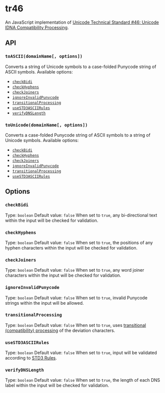 # tr46
An JavaScript implementation of [Unicode Technical Standard #46: Unicode IDNA Compatibility Processing](https://unicode.org/reports/tr46/).
## API
### `toASCII(domainName[, options])`
Converts a string of Unicode symbols to a case-folded Punycode string of ASCII symbols.
Available options:
* [`checkBidi`](#checkbidi)
* [`checkHyphens`](#checkhyphens)
* [`checkJoiners`](#checkjoiners)
* [`ignoreInvalidPunycode`](#ignoreinvalidpunycode)
* [`transitionalProcessing`](#transitionalprocessing)
* [`useSTD3ASCIIRules`](#usestd3asciirules)
* [`verifyDNSLength`](#verifydnslength)
### `toUnicode(domainName[, options])`
Converts a case-folded Punycode string of ASCII symbols to a string of Unicode symbols.
Available options:
* [`checkBidi`](#checkbidi)
* [`checkHyphens`](#checkhyphens)
* [`checkJoiners`](#checkjoiners)
* [`ignoreInvalidPunycode`](#ignoreinvalidpunycode)
* [`transitionalProcessing`](#transitionalprocessing)
* [`useSTD3ASCIIRules`](#usestd3asciirules)
## Options
### `checkBidi`
Type: `boolean`
Default value: `false`
When set to `true`, any bi-directional text within the input will be checked for validation.
### `checkHyphens`
Type: `boolean`
Default value: `false`
When set to `true`, the positions of any hyphen characters within the input will be checked for validation.
### `checkJoiners`
Type: `boolean`
Default value: `false`
When set to `true`, any word joiner characters within the input will be checked for validation.
### `ignoreInvalidPunycode`
Type: `boolean`
Default value: `false`
When set to `true`, invalid Punycode strings within the input will be allowed.
### `transitionalProcessing`
Type: `boolean`
Default value: `false`
When set to `true`, uses [transitional (compatibility) processing](https://unicode.org/reports/tr46/#Compatibility_Processing) of the deviation characters.
### `useSTD3ASCIIRules`
Type: `boolean`
Default value: `false`
When set to `true`, input will be validated according to [STD3 Rules](http://unicode.org/reports/tr46/#STD3_Rules).
### `verifyDNSLength`
Type: `boolean`
Default value: `false`
When set to `true`, the length of each DNS label within the input will be checked for validation.
